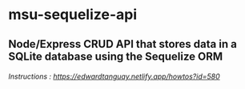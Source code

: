 # msu-sequelize-api

## Node/Express CRUD API that stores data in a SQLite database using the Sequelize ORM

###### Instructions :  https://edwardtanguay.netlify.app/howtos?id=580